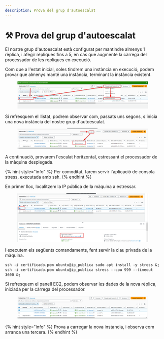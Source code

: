 ```yaml
---
description: Prova del grup d'autoescalat
---
```


# ⚒️ Prova del grup d'autoescalat

El nostre grup d'autoescalat està configurat per mantindre almenys 1 rèplica, i afegir rèpliques fins a 5, en cas que augmente la càrrega del processador de les rèpliques en execució.

Com que a l'estat inicial, soles tindrem una instància en execució, podem provar que almenys manté una instància, terminant la instància existent.&#x20;

<figure><img src="../../.gitbook/assets/image (244).png" alt=""><figcaption></figcaption></figure>

Si refresquem el llistat, podrem observar com, passats uns segons, s'inicia una nova instància del nostre grup d'autoescalat.&#x20;

<figure><img src="../../.gitbook/assets/image (246).png" alt=""><figcaption></figcaption></figure>

A continuació, provarem l'escalat horitzontal, estressant el processador de la màquina desplegada.

{% hint style="info" %}
Per comoditat, farem servir l'aplicació de consola stress, executada amb ssh.
{% endhint %}

En primer lloc, localitzem la IP pública de la màquina a estressar.

<figure><img src="../../.gitbook/assets/image (247).png" alt=""><figcaption></figcaption></figure>

I executem els següents comandaments, fent servir la clau privada de la màquina.

```
ssh -i certificado.pem ubuntu@ip_publica sudo apt install -y stress &;
ssh -i certificado.pem ubuntu@ip_publica stress --cpu 999 --timeout 3600 &;

```

Si refresquem el panell EC2, podem observar les dades de la nova rèplica, iniciada per la càrrega del processador.&#x20;

<figure><img src="../../.gitbook/assets/image (248).png" alt=""><figcaption></figcaption></figure>

{% hint style="info" %}
Prova a carregar la nova instancia, i observa com arranca una tercera.&#x20;
{% endhint %}
